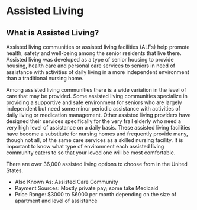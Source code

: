 # Assisted Living

## What is Assisted Living?

Assisted living communities or assisted living facilities (ALFs) help promote health, safety and well-being among the senior residents that live there. Assisted living was developed as a type of senior housing to provide housing, health care and personal care services to seniors in need of assistance with activities of daily living in a more independent environment than a traditional nursing home.

Among assisted living communities there is a wide variation in the level of care that may be provided. Some assisted living communities specialize in providing a supportive and safe environment for seniors who are largely independent but need some minor periodic assistance with activities of daily living or medication management. Other assisted living providers have designed their services specifically for the very frail elderly who need a very high level of assistance on a daily basis. These assisted living facilities have become a substitute for nursing homes and frequently provide many, though not all, of the same care services as a skilled nursing facility. It is important to know what type of environment each assisted living community caters to so that your loved one will be most comfortable.

There are over 36,000 assisted living options to choose from in the United States.

* Also Known As: Assisted Care Community
* Payment Sources: Mostly private pay; some take Medicaid
* Price Range: $3000 to $6000 per month depending on the size of apartment and level of assistance
